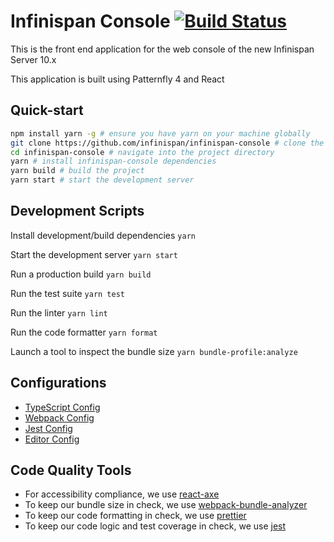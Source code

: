 # Infinispan Console [![Build Status](https://travis-ci.org/infinispan/infinispan-console.svg?branch=master)](https://travis-ci.org/infinispan/infinispan-console)

This is the front end application for the web console of the new Infinispan Server 10.x

This application is built using Patternfly 4 and React

## Quick-start
```bash
npm install yarn -g # ensure you have yarn on your machine globally
git clone https://github.com/infinispan/infinispan-console # clone the project
cd infinispan-console # navigate into the project directory
yarn # install infinispan-console dependencies
yarn build # build the project
yarn start # start the development server
```
## Development Scripts

Install development/build dependencies
`yarn`

Start the development server
`yarn start`

Run a production build
`yarn build`

Run the test suite
`yarn test`

Run the linter
`yarn lint`

Run the code formatter
`yarn format`

Launch a tool to inspect the bundle size
`yarn bundle-profile:analyze`

## Configurations
* [TypeScript Config](./tsconfig.json)
* [Webpack Config](./webpack.common.js)
* [Jest Config](./jest.config.js)
* [Editor Config](./.editorconfig)

## Code Quality Tools
* For accessibility compliance, we use [react-axe](https://github.com/dequelabs/react-axe)
* To keep our bundle size in check, we use [webpack-bundle-analyzer](https://github.com/webpack-contrib/webpack-bundle-analyzer)
* To keep our code formatting in check, we use [prettier](https://github.com/prettier/prettier)
* To keep our code logic and test coverage in check, we use [jest](https://github.com/facebook/jest)
